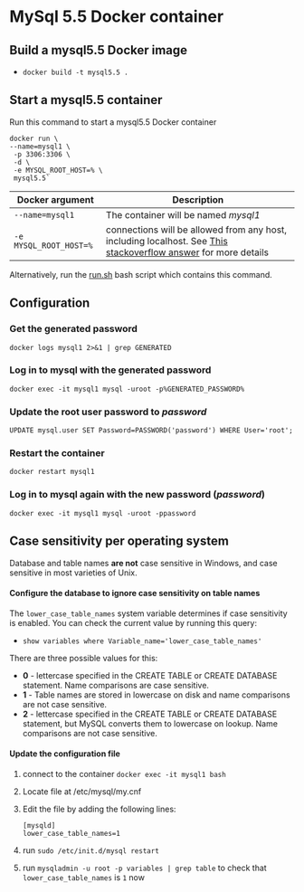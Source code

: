 # MySql 5.5 Docker container

## Build a mysql5.5 Docker image
- `docker build -t mysql5.5 .`

## Start a mysql5.5 container

Run this command to start a mysql5.5 Docker container

```
docker run \
--name=mysql1 \
 -p 3306:3306 \
 -d \
 -e MYSQL_ROOT_HOST=% \
 mysql5.5`
```

| Docker argument | Description |
| --- | --- |
| `--name=mysql1` | The container will be named _mysql1_ |
| `-e MYSQL_ROOT_HOST=%` | connections will be allowed from any host, including localhost. See [This stackoverflow answer](https://serverfault.com/a/831629) for more details |

Alternatively, run the [run.sh](run.sh) bash script which contains this command.

## Configuration

### Get the generated password

`docker logs mysql1 2>&1 | grep GENERATED`

### Log in to mysql with the generated password

`docker exec -it mysql1 mysql -uroot -p%GENERATED_PASSWORD%`

### Update the root user password to _password_

`UPDATE mysql.user SET Password=PASSWORD('password') WHERE User='root';`

### Restart the container

`docker restart mysql1`

### Log in to mysql again with the new password (_password_)

`docker exec -it mysql1 mysql -uroot -ppassword`

## Case sensitivity per operating system
Database and table names __are not__ case sensitive in Windows, and case sensitive in most varieties of Unix.

#### Configure the database to ignore case sensitivity on table names
The `lower_case_table_names` system variable determines if case sensitivity is enabled.  You can check the current value by running this query:
- `show variables where Variable_name='lower_case_table_names'`

There are three possible values for this:
- __0__ - lettercase specified in the CREATE TABLE or CREATE DATABASE statement. Name comparisons are case sensitive.
- __1__ - Table names are stored in lowercase on disk and name comparisons are not case sensitive.
- __2__ - lettercase specified in the CREATE TABLE or CREATE DATABASE statement, but MySQL converts them to lowercase on lookup. Name comparisons are not case sensitive.

#### Update the configuration file

1. connect to the container `docker exec -it mysql1 bash`
1. Locate file at /etc/mysql/my.cnf
1. Edit the file by adding the following lines:

    ```
    [mysqld]
    lower_case_table_names=1
    ```
1. run `sudo /etc/init.d/mysql restart`
1. run `mysqladmin -u root -p variables | grep table` to check that `lower_case_table_names` is `1` now
